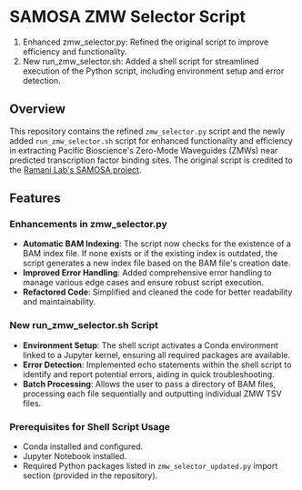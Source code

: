 # SAMOSA ZMW Selector Script
1) Enhanced zmw_selector.py: Refined the original script to improve efficiency and functionality. 
2) New run_zmw_selector.sh: Added a shell script for streamlined execution of the Python script, including environment setup and error detection.

## Overview

This repository contains the refined `zmw_selector.py` script and the newly added `run_zmw_selector.sh` script for enhanced functionality and efficiency in extracting Pacific Bioscience's Zero-Mode Waveguides (ZMWs) near predicted transcription factor binding sites. The original script is credited to the [Ramani Lab's SAMOSA project](https://github.com/RamaniLab/SAMOSA).

## Features

### Enhancements in zmw_selector.py

- **Automatic BAM Indexing**: The script now checks for the existence of a BAM index file. If none exists or if the existing index is outdated, the script generates a new index file based on the BAM file's creation date.
- **Improved Error Handling**: Added comprehensive error handling to manage various edge cases and ensure robust script execution.
- **Refactored Code**: Simplified and cleaned the code for better readability and maintainability.

### New run_zmw_selector.sh Script

- **Environment Setup**: The shell script activates a Conda environment linked to a Jupyter kernel, ensuring all required packages are available.
- **Error Detection**: Implemented echo statements within the shell script to identify and report potential errors, aiding in quick troubleshooting.
- **Batch Processing**: Allows the user to pass a directory of BAM files, processing each file sequentially and outputting individual ZMW TSV files.

### Prerequisites for Shell Script Usage

- Conda installed and configured.
- Jupyter Notebook installed.
- Required Python packages listed in `zmw_selector_updated.py` import section (provided in the repository).



